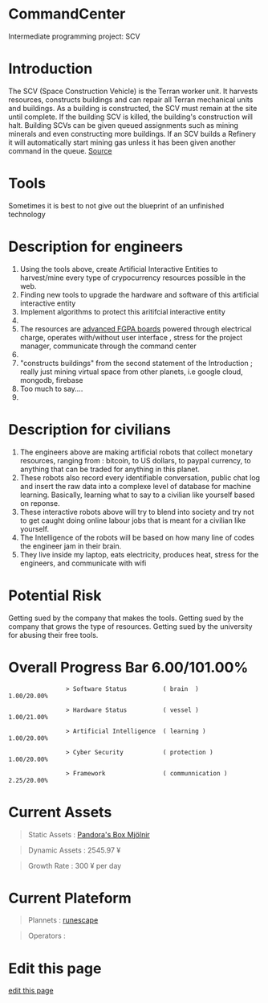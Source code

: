 # CommandCenter
Intermediate programming project:  SCV

# Introduction

The SCV (Space Construction Vehicle) is the Terran worker unit. It harvests resources, constructs buildings and can repair all Terran mechanical units and buildings. As a building is constructed, the SCV must remain at the site until complete. If the building SCV is killed, the building's construction will halt. Building SCVs can be given queued assignments such as mining minerals and even constructing more buildings. If an SCV builds a Refinery it will automatically start mining gas unless it has been given another command in the queue.
<span class="edit-link"><a href="https://liquipedia.net/starcraft2/SCV_(Legacy_of_the_Void)" target="_blank"><i class="fa fa-github"></i> Source</a></span>
                                          

# Tools


Sometimes it is best to not give out the blueprint of an unfinished technology


# Description for engineers

1. Using the tools above, create Artificial Interactive Entities to harvest/mine every type of crypocurrency resources possible in the web.
2. Finding new tools to upgrade the hardware and software of this artificial interactive entity 
3. Implement algorithms to protect this aritifcial interactive entity
4. 
5. The resources are <span class="edit-link"><a href="https://www.youtube.com/watch?v=lixNP2DrupY&ab_channel=GraduateStudies" target="_blank"><i class="fa fa-github"></i>advanced FGPA boards</a> powered through electrical charge, operates with/without user interface , stress for the project manager, communicate through the command center 
6.
7. "constructs buildings" from the second statement of the Introduction ; really just mining virtual space from other planets, i.e google cloud, mongodb, firebase
8. Too much to say....
9. 
  
# Description for civilians

1. The engineers above are making artificial robots that collect monetary resources, ranging from : bitcoin, to US dollars, to paypal currency, to anything that can be traded for anything in this planet.
2. These robots also record every identifiable conversation, public chat log and insert the raw data into a complexe level of database for machine learning. Basically, learning what to say to a civilian like yourself based on reponse. 
3. These interactive robots above will try to blend into society and try not to get caught doing online labour jobs that is meant for a civilian like yourself.
4. The Intelligence of the robots will be based on how many line of codes the engineer jam in their brain. 
5. They live inside my laptop, eats electricity, produces heat, stress for the engineers, and communicate with wifi

# Potential Risk

Getting sued by the company that makes the tools.
Getting sued by the company that grows the type of resources.
Getting sued by the university for abusing their free tools.

# Overall Progress Bar 6.00/101.00%

                    > Software Status          ( brain  )                 1.00/20.00% 
   
                    > Hardware Status          ( vessel )                 1.00/21.00%
  
                    > Artificial Intelligence  ( learning )               1.00/20.00%
  
                    > Cyber Security           ( protection )             1.00/20.00%
  
                    > Framework                ( communnication )         2.25/20.00%
  
# Current Assets
  
  > Static Assets  : <span class="edit-link"><a href="https://www.asus.com/ca-en/Laptops/ROG-GL553VD/specifications/" target="_blank"><i class="fa fa-github"></i> Pandora's Box  </a>
  <span class="edit-link"><a href="https://rog.asus.com/ca-en/laptops/rog-strix/rog-strix-scar-iii-g531-series/spec/" target="_blank"><i class="fa fa-github"></i> Mjölnir  </a>
  
  > Dynamic Assets : 2545.97 ¥
  
  > Growth Rate    : 300 ¥ per day
  
# Current Plateform 

  > Plannets       : [runescape](https://github.com/ai-gorithm-js/CommandCenter/tree/main/planets/runescape) 
  
  > Operators      : 
  
# Edit this page


<span class="edit-link"><a href="https://github.com/ai-gorithm-js/CommandCenter/edit/main/README.md" target="_blank"><i class="fa fa-github"></i> edit this page</a></span>
